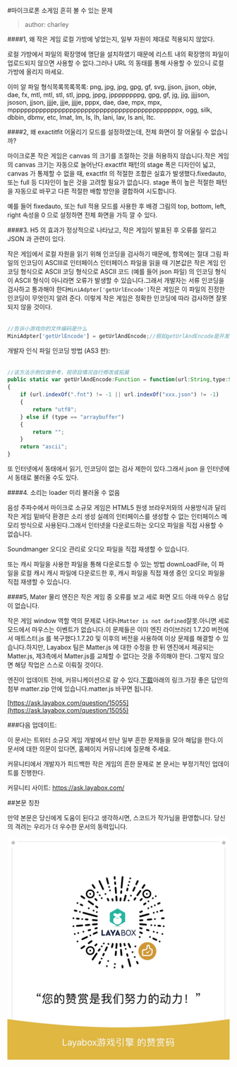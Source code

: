 #마이크로폰 소게임 흔히 볼 수 있는 문제

> author: charley

####1, 왜 작은 게임 로컬 가방에 넣었는지, 일부 자원이 제대로 적용되지 않았다.

로컬 가방에서 파일의 확장명에 명단을 설치하였기 때문에 리스트 내의 확장명의 파일이 업로드되지 않으면 사용할 수 없다.그러나 URL 의 동태를 통해 사용할 수 있으니 로컬 가방에 올리지 마세요.

이미 알 파일 형식목록목록목록: png, jpg, jpg, gpg, gf, svg, jjson, jjson, obje, dae, fx, mtl, mtl, stl, stl, jppg, jppg, jppppppppg, gpg, gf, jg, jjg, jjjjson, jsoson, jjson, jjjje, jjje, jjjje, pppx, dae, dae, mpx, mpx, mppppppppppppppppppppppppppppppppppppppppppppx, ogg, silk, dbbin, dbmv, etc, lmat, lm, ls, lh, lani, lav, ls ani, ltc.



####2, 왜 exactitfit 어울리기 모드를 설정하였는데, 전체 화면이 잘 어울릴 수 없습니까?

마이크로폰 작은 게임은 canvas 의 크기를 조절하는 것을 허용하지 않습니다.작은 게임의 canvas 크기는 자동으로 늘어난다.exactfit 패턴의 stage 폭은 디자인이 넓고, canvas 가 통제할 수 없을 때, exactfit 의 적절한 조합은 실효가 발생했다.fixedauto, 또는 full 등 디자인이 높은 것을 고려할 필요가 없습니다. stage 폭이 높은 적절한 패턴을 자동으로 바꾸고 다른 적절한 배합 방안을 결합하여 시도합니다.

예를 들어 fixedauto, 또는 full 적용 모드를 사용한 후 배경 그림의 top, bottom, left, right 속성을 0 으로 설정하면 전체 화면을 가득 깔 수 있다.



####3. H5 의 효과가 정상적으로 나타났고, 작은 게임이 발표된 후 오류를 알리고 JSON 과 관련이 있다.

작은 게임에서 로컬 자원을 읽기 위해 인코딩을 검사하기 때문에, 항목에는 절대 그림 파일의 인코딩이 ASCIII로 인터페이스 인터페이스 파일을 읽을 때 기본값은 작은 게임 인코딩 형식으로 ASCII 코딩 형식으로 ASCII 코드 (예를 들어 json 파일) 의 인코딩 형식이 ASCII 형식이 아니라면 오류가 발생할 수 있습니다.그래서 개발자는 서류 인코딩을 검사하고 통과해야 한다`MiniAdpter['getUrlEncode']`작은 게임은 이 파일의 진정한 인코딩이 무엇인지 알려 준다. 이렇게 작은 게임은 정확한 인코딩에 따라 검사하면 잘못되지 않을 것이다.


```js

//告诉小游戏你的文件编码是什么
MiniAdpter['getUrlEncode'] = getUrlAndEncode;//假如getUrlAndEncode是开发者识别文件编码的方法
```


개발자 인식 파일 인코딩 방법 (AS3 판):


```javascript

//该方法示例仅做参考，视项目情况自行修改或拓展
public static var getUrlAndEncode:Function = function(url:String,type:String):String
{
	if (url.indexOf(".fnt") != -1 || url.indexOf("xxx.json") != -1) 
    {
		return "utf8";
	} else if (type == "arraybuffer") 
    {
		return "";
	}
	return "ascii";
}
```




또 인터넷에서 동태에서 읽기, 인코딩이 없는 검사 제한이 있다.그래서 json 을 인터넷에서 동태로 불러올 수도 있다.



####4. 소리는 loader 미리 불러올 수 없음

음성 주파수에서 마이크로 소규모 게임은 HTML5 원생 브라우저와의 사용방식과 달리 작은 게임 밑바닥 환경은 소리 생성 실례의 인터페이스를 생성할 수 없는 인터페이스 메모리 방식으로 사용된다.그래서 인터넷을 다운로드하는 오디오 파일을 직접 사용할 수 없습니다.

Soundmanger 오디오 관리로 오디오 파일을 직접 재생할 수 있습니다.

또는 캐시 파일을 사용한 파일을 통해 다운로드할 수 있는 방법 downLoadFile, 이 파일을 로컬 캐시 캐시 파일에 다운로드한 후, 캐시 파일을 직접 재생 중인 오디오 파일을 직접 재생할 수 있습니다.



####5, Mater 물리 엔진은 작은 게임 중 오류를 보고 세로 화면 모드 아래 마우스 응답이 없습니다.

작은 게임 window 역할 역의 문제로 나타나`Matter is not defined`잘못.아니면 세로 모드에서 마우스는 이벤트가 없습니다.이 문제들은 이미 엔진 라이브러리 1.7.20 버전에서 매트스터.js 를 복구했다.1.7.20 및 이후의 버전을 사용하여 이상 문제를 해결할 수 있습니다.하지만, Layabox 팀은 Matter.js 에 대한 수정을 한 뒤 엔진에서 제공되는 Matter.js, 제3측에서 Matter.js를 교체할 수 없다는 것을 주의해야 한다. 그렇지 않으면 해당 작업은 스스로 이뤄질 것이다.

엔진이 업데이트 전에, 커뮤니케이션으로 갈 수 있다.[下载](https://ask.layabox.com/question/15055)아래의 링크.가장 좋은 답안의 첨부 matter.zip 안에 있습니다.matter.js 바꾸면 됩니다.

[https://ask.layabox.com/question/15055](https://ask.layabox.com/question/15055)



###다음 업데이트:

이 문서는 트위터 소규모 게임 개발에서 만난 일부 흔한 문제들을 모아 해답을 한다.이 문서에 대한 의문이 있다면, 홈페이지 커뮤니티에 질문해 주세요.

커뮤니티에서 개발자가 피드백한 작은 게임의 흔한 문제로 본 문서는 부정기적인 업데이트를 진행한다.

커뮤니티 사이트: https://ask.layabox.com/



##본문 칭찬

만약 본문은 당신에게 도움이 된다고 생각하시면, 스코드가 작가님을 환영합니다. 당신의 격려는 우리가 더 우수한 문서의 동력입니다.

![wechatPay](../../../wechatPay.jpg)